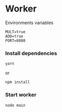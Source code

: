 # Worker

Environments variables

```
MULT=true
ADD=true
PORT=8080
```

### Install dependencies

```
yarn
```

or

```
npm install
```

### Start worker

```bash
node main
```
